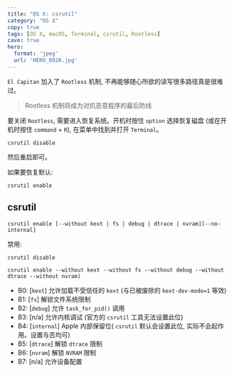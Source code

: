 ```yaml
---
title: "OS X: csrutil"
category: "OS X"
copy: true
tags: [OS X, macOS, Terminal, csrutil, Rootless]
cave: true
hero:
  format: 'jpeg'
  url: 'HERO_0026.jpg'
---
```

`El Capitan` 加入了 `Rootless` 机制, 不再能够随心所欲的读写很多路径真是很难过。

> Rootless 机制将成为对抗恶意程序的最后防线

要关闭 `Rootless`, 需要进入恢复系统。开机时按住 `option` 选择恢复磁盘 (或在开机时按住 `command` + `R`), 在菜单中找到并打开 `Terminal`。

```console
csrutil disable
```

然后重启即可。

如果要恢复默认:

```console
csrutil enable
```

## csrutil

```console
csrutil enable [--without kext | fs | debug | dtrace | nvram][--no-internal]
```

禁用:

```console
csrutil disable
```

```console
csrutil enable --without kext --without fs --without debug --without dtrace --without nvram)
```

* B0: [`kext`] 允许加载不受信任的 `kext` (与已被废除的 `kext-dev-mode=1` 等效)
* B1: [`fs`] 解锁文件系统限制
* B2: [`debug`] 允许 `task_for_pid()` 调用
* B3: [n/a] 允许内核调试 (官方的 `csrutil` 工具无法设置此位)
* B4: [`internal`] Apple 内部保留位( `csrutil` 默认会设置此位, 实际不会起作用。设置与否均可)
* B5: [`dtrace`] 解锁 `dtrace` 限制
* B6: [`nvram`] 解锁 `NVRAM` 限制
* B7: [n/a] 允许设备配置
